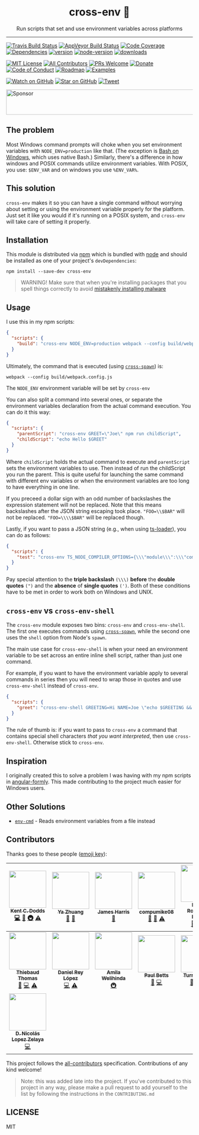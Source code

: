 <div align="center">
<h1>cross-env 🔀</h1>

Run scripts that set and use environment variables across platforms

</div>

<hr />

[![Travis Build Status][build-badge]][build]
[![AppVeyor Build Status][win-build-badge]][win-build]
[![Code Coverage][coverage-badge]][coverage]
[![Dependencies][dependencyci-badge]][dependencyci]
[![version][version-badge]][package]
[![node-version][node-version-badge]][node]
[![downloads][downloads-badge]][npm-stat]

[![MIT License][license-badge]][LICENSE]
[![All Contributors](https://img.shields.io/badge/all_contributors-15-orange.svg?style=flat-square)](#contributors)
[![PRs Welcome][prs-badge]][prs]
[![Donate][donate-badge]][donate]
[![Code of Conduct][coc-badge]][coc]
[![Roadmap][roadmap-badge]][roadmap]
[![Examples][examples-badge]][examples]

[![Watch on GitHub][github-watch-badge]][github-watch]
[![Star on GitHub][github-star-badge]][github-star]
[![Tweet][twitter-badge]][twitter]

<a target='_blank' rel='nofollow' href='https://app.codesponsor.io/link/PKGFLnhDiFvsUA5P4kAXfiPs/kentcdodds/cross-env'>
  <img alt='Sponsor' width='888' height='68' src='https://app.codesponsor.io/embed/PKGFLnhDiFvsUA5P4kAXfiPs/kentcdodds/cross-env.svg' />
</a>

## The problem

Most Windows command prompts will choke when you set environment variables with
`NODE_ENV=production` like that. (The exception is [Bash on Windows][win-bash],
which uses native Bash.) Similarly, there's a difference in how windows and
POSIX commands utilize environment variables. With POSIX, you use: `$ENV_VAR`
and on windows you use `%ENV_VAR%`.

## This solution

`cross-env` makes it so you can have a single command without worrying about
setting or using the environment variable properly for the platform. Just set it
like you would if it's running on a POSIX system, and `cross-env` will take care
of setting it properly.

## Installation

This module is distributed via [npm][npm] which is bundled with [node][node] and
should be installed as one of your project's `devDependencies`:

```
npm install --save-dev cross-env
```

> WARNING! Make sure that when you're installing packages that you spell things
> correctly to avoid [mistakenly installing malware][malware]

## Usage

I use this in my npm scripts:

```json
{
  "scripts": {
    "build": "cross-env NODE_ENV=production webpack --config build/webpack.config.js"
  }
}
```

Ultimately, the command that is executed (using [`cross-spawn`][cross-spawn])
is:

```
webpack --config build/webpack.config.js
```

The `NODE_ENV` environment variable will be set by `cross-env`

You can also split a command into several ones, or separate the environment
variables declaration from the actual command execution. You can do it this way:

```json
{
  "scripts": {
    "parentScript": "cross-env GREET=\"Joe\" npm run childScript",
    "childScript": "echo Hello $GREET"
  }
}
```

Where `childScript` holds the actual command to execute and `parentScript` sets
the environment variables to use. Then instead of run the childScript you run
the parent. This is quite useful for launching the same command with different
env variables or when the environment variables are too long to have everything
in one line.

If you preceed a dollar sign with an odd number of backslashes the expression statement will not be replaced. Note that this means backslashes after the JSON string escaping took place. `"FOO=\\$BAR"` will not be replaced. `"FOO=\\\\$BAR"` will be replaced though.

Lastly, if you want to pass a JSON string (e.g., when using [ts-loader]), you can do as follows:

```json
{
  "scripts": {
    "test": "cross-env TS_NODE_COMPILER_OPTIONS={\\\"module\\\":\\\"commonjs\\\"} node some_file.test.ts"
  }
}
```

Pay special attention to the **triple backslash** `(\\\)` **before** the **double quotes** `(")` and the **absence** of **single quotes** `(')`.
Both of these conditions have to be met in order to work both on Windows and UNIX.

## `cross-env` vs `cross-env-shell`

The `cross-env` module exposes two bins: `cross-env` and `cross-env-shell`. The
first one executes commands using [`cross-spawn`][cross-spawn], while the
second one uses the `shell` option from Node's `spawn`.

The main use case for `cross-env-shell` is when your need an environment
variable to be set across an entire inline shell script, rather than just one
command.

For example, if you want to have the environment variable apply to several
commands in series then you will need to wrap those in quotes and use 
`cross-env-shell` instead of `cross-env`.

```json
{
  "scripts": {
    "greet": "cross-env-shell GREETING=Hi NAME=Joe \"echo $GREETING && echo $NAME\""
  }
}
```

The rule of thumb is: if you want to pass to `cross-env` a command that
contains special shell characters *that you want interpreted*, then use
`cross-env-shell`. Otherwise stick to `cross-env`.

## Inspiration

I originally created this to solve a problem I was having with my npm scripts in
[angular-formly][angular-formly]. This made contributing to the project
much easier for Windows users.

## Other Solutions

- [`env-cmd`](https://github.com/toddbluhm/env-cmd) - Reads environment variables from a file instead

## Contributors

Thanks goes to these people ([emoji key][emojis]):

<!-- ALL-CONTRIBUTORS-LIST:START - Do not remove or modify this section -->
<!-- prettier-ignore -->
| [<img src="https://avatars.githubusercontent.com/u/1500684?v=3" width="100px;"/><br /><sub><b>Kent C. Dodds</b></sub>](https://kentcdodds.com)<br />[💻](https://github.com/kentcdodds/cross-env/commits?author=kentcdodds "Code") [📖](https://github.com/kentcdodds/cross-env/commits?author=kentcdodds "Documentation") [🚇](#infra-kentcdodds "Infrastructure (Hosting, Build-Tools, etc)") [⚠️](https://github.com/kentcdodds/cross-env/commits?author=kentcdodds "Tests") | [<img src="https://avatars1.githubusercontent.com/u/499038?v=3" width="100px;"/><br /><sub><b>Ya Zhuang </b></sub>](https://zhuangya.me)<br />[🔌](#plugin-zhuangya "Plugin/utility libraries") [📖](https://github.com/kentcdodds/cross-env/commits?author=zhuangya "Documentation") | [<img src="https://avatars3.githubusercontent.com/u/3440094?v=3" width="100px;"/><br /><sub><b>James Harris</b></sub>](https://wopian.me)<br />[📖](https://github.com/kentcdodds/cross-env/commits?author=wopian "Documentation") | [<img src="https://avatars1.githubusercontent.com/u/8941730?v=3" width="100px;"/><br /><sub><b>compumike08</b></sub>](https://github.com/compumike08)<br />[🐛](https://github.com/kentcdodds/cross-env/issues?q=author%3Acompumike08 "Bug reports") [📖](https://github.com/kentcdodds/cross-env/commits?author=compumike08 "Documentation") [⚠️](https://github.com/kentcdodds/cross-env/commits?author=compumike08 "Tests") | [<img src="https://avatars1.githubusercontent.com/u/2270425?v=3" width="100px;"/><br /><sub><b>Daniel Rodríguez Rivero</b></sub>](https://github.com/danielo515)<br />[🐛](https://github.com/kentcdodds/cross-env/issues?q=author%3Adanielo515 "Bug reports") [💻](https://github.com/kentcdodds/cross-env/commits?author=danielo515 "Code") [📖](https://github.com/kentcdodds/cross-env/commits?author=danielo515 "Documentation") | [<img src="https://avatars2.githubusercontent.com/u/1508477?v=3" width="100px;"/><br /><sub><b>Jonas Keinholz</b></sub>](https://github.com/inyono)<br />[🐛](https://github.com/kentcdodds/cross-env/issues?q=author%3Ainyono "Bug reports") [💻](https://github.com/kentcdodds/cross-env/commits?author=inyono "Code") [⚠️](https://github.com/kentcdodds/cross-env/commits?author=inyono "Tests") | [<img src="https://avatars3.githubusercontent.com/u/1656170?v=3" width="100px;"/><br /><sub><b>Hugo Wood</b></sub>](https://github.com/hgwood)<br />[🐛](https://github.com/kentcdodds/cross-env/issues?q=author%3Ahgwood "Bug reports") [💻](https://github.com/kentcdodds/cross-env/commits?author=hgwood "Code") [⚠️](https://github.com/kentcdodds/cross-env/commits?author=hgwood "Tests") |
| :---: | :---: | :---: | :---: | :---: | :---: | :---: |
| [<img src="https://avatars0.githubusercontent.com/u/3715715?v=3" width="100px;"/><br /><sub><b>Thiebaud Thomas</b></sub>](https://github.com/thomasthiebaud)<br />[🐛](https://github.com/kentcdodds/cross-env/issues?q=author%3Athomasthiebaud "Bug reports") [💻](https://github.com/kentcdodds/cross-env/commits?author=thomasthiebaud "Code") [⚠️](https://github.com/kentcdodds/cross-env/commits?author=thomasthiebaud "Tests") | [<img src="https://avatars1.githubusercontent.com/u/1715800?v=3" width="100px;"/><br /><sub><b>Daniel Rey López</b></sub>](https://daniel.blog)<br />[💻](https://github.com/kentcdodds/cross-env/commits?author=DanReyLop "Code") [⚠️](https://github.com/kentcdodds/cross-env/commits?author=DanReyLop "Tests") | [<img src="https://avatars2.githubusercontent.com/u/6374832?v=3" width="100px;"/><br /><sub><b>Amila Welihinda</b></sub>](http://amilajack.com)<br />[🚇](#infra-amilajack "Infrastructure (Hosting, Build-Tools, etc)") | [<img src="https://avatars1.githubusercontent.com/u/1396?v=3" width="100px;"/><br /><sub><b>Paul Betts</b></sub>](https://twitter.com/paulcbetts)<br />[🐛](https://github.com/kentcdodds/cross-env/issues?q=author%3Apaulcbetts "Bug reports") [💻](https://github.com/kentcdodds/cross-env/commits?author=paulcbetts "Code") | [<img src="https://avatars1.githubusercontent.com/u/6371670?v=3" width="100px;"/><br /><sub><b>Turner Hayes</b></sub>](https://github.com/turnerhayes)<br />[🐛](https://github.com/kentcdodds/cross-env/issues?q=author%3Aturnerhayes "Bug reports") [💻](https://github.com/kentcdodds/cross-env/commits?author=turnerhayes "Code") [⚠️](https://github.com/kentcdodds/cross-env/commits?author=turnerhayes "Tests") | [<img src="https://avatars2.githubusercontent.com/u/22251956?v=4" width="100px;"/><br /><sub><b>Suhas Karanth</b></sub>](https://github.com/sudo-suhas)<br />[💻](https://github.com/kentcdodds/cross-env/commits?author=sudo-suhas "Code") [⚠️](https://github.com/kentcdodds/cross-env/commits?author=sudo-suhas "Tests") | [<img src="https://avatars3.githubusercontent.com/u/512692?v=4" width="100px;"/><br /><sub><b>Sven</b></sub>](https://github.com/sventschui)<br />[💻](https://github.com/kentcdodds/cross-env/commits?author=sventschui "Code") [📖](https://github.com/kentcdodds/cross-env/commits?author=sventschui "Documentation") [💡](#example-sventschui "Examples") [⚠️](https://github.com/kentcdodds/cross-env/commits?author=sventschui "Tests") |
| [<img src="https://avatars0.githubusercontent.com/u/5522668?v=4" width="100px;"/><br /><sub><b>D. Nicolás Lopez Zelaya</b></sub>](https://github.com/NicoZelaya)<br />[💻](https://github.com/kentcdodds/cross-env/commits?author=NicoZelaya "Code") |
<!-- ALL-CONTRIBUTORS-LIST:END -->

This project follows the [all-contributors][all-contributors] specification. Contributions of any kind welcome!

> Note: this was added late into the project. If you've contributed to this
> project in any way, please make a pull request to add yourself to the list
> by following the instructions in the `CONTRIBUTING.md`

## LICENSE

MIT

[npm]: https://www.npmjs.com/
[node]: https://nodejs.org
[build-badge]: https://img.shields.io/travis/kentcdodds/cross-env.svg?style=flat-square
[build]: https://travis-ci.org/kentcdodds/cross-env
[win-build-badge]: https://img.shields.io/appveyor/ci/kentcdodds/cross-env.svg?style=flat-square
[win-build]: https://ci.appveyor.com/project/kentcdodds/cross-env
[coverage-badge]: https://img.shields.io/codecov/c/github/kentcdodds/cross-env.svg?style=flat-square
[coverage]: https://codecov.io/github/kentcdodds/cross-env
[dependencyci-badge]: https://dependencyci.com/github/kentcdodds/cross-env/badge?style=flat-square
[dependencyci]: https://dependencyci.com/github/kentcdodds/cross-env
[version-badge]: https://img.shields.io/npm/v/cross-env.svg?style=flat-square
[package]: https://www.npmjs.com/package/cross-env
[node-version-badge]: https://img.shields.io/badge/node-%3E%3D%204.0-orange.svg?style=flat-square
[downloads-badge]: https://img.shields.io/npm/dm/cross-env.svg?style=flat-square
[npm-stat]: http://npm-stat.com/charts.html?package=cross-env&from=2016-04-01
[license-badge]: https://img.shields.io/npm/l/cross-env.svg?style=flat-square
[license]: https://github.com/kentcdodds/cross-env/blob/master/other/LICENSE
[prs-badge]: https://img.shields.io/badge/PRs-welcome-brightgreen.svg?style=flat-square
[prs]: http://makeapullrequest.com
[donate-badge]: https://img.shields.io/badge/$-support-green.svg?style=flat-square
[donate]: http://kcd.im/donate
[coc-badge]: https://img.shields.io/badge/code%20of-conduct-ff69b4.svg?style=flat-square
[coc]: https://github.com/kentcdodds/cross-env/blob/master/other/CODE_OF_CONDUCT.md
[roadmap-badge]: https://img.shields.io/badge/%F0%9F%93%94-roadmap-CD9523.svg?style=flat-square
[roadmap]: https://github.com/kentcdodds/cross-env/blob/master/other/ROADMAP.md
[examples-badge]: https://img.shields.io/badge/%F0%9F%92%A1-examples-8C8E93.svg?style=flat-square
[examples]: https://github.com/kentcdodds/cross-env/blob/master/other/EXAMPLES.md
[github-watch-badge]: https://img.shields.io/github/watchers/kentcdodds/cross-env.svg?style=social
[github-watch]: https://github.com/kentcdodds/cross-env/watchers
[github-star-badge]: https://img.shields.io/github/stars/kentcdodds/cross-env.svg?style=social
[github-star]: https://github.com/kentcdodds/cross-env/stargazers
[twitter]: https://twitter.com/intent/tweet?text=Check%20out%20cross-env!%20https://github.com/kentcdodds/cross-env%20%F0%9F%91%8D
[twitter-badge]: https://img.shields.io/twitter/url/https/github.com/kentcdodds/cross-env.svg?style=social
[emojis]: https://github.com/kentcdodds/all-contributors#emoji-key
[all-contributors]: https://github.com/kentcdodds/all-contributors
[win-bash]: https://msdn.microsoft.com/en-us/commandline/wsl/about
[angular-formly]: https://github.com/formly-js/angular-formly
[cross-spawn]: https://www.npmjs.com/package/cross-spawn
[ts-loader]: https://www.npmjs.com/package/ts-loader
[malware]: http://blog.npmjs.org/post/163723642530/crossenv-malware-on-the-npm-registry
